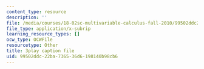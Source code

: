 ```yaml
---
content_type: resource
description: ''
file: /media/courses/18-02sc-multivariable-calculus-fall-2010/99502ddc22ba736536d6198140b98cb6_XZ1QwS1IKgw.srt
file_type: application/x-subrip
learning_resource_types: []
ocw_type: OCWFile
resourcetype: Other
title: 3play caption file
uid: 99502ddc-22ba-7365-36d6-198140b98cb6
---
```


